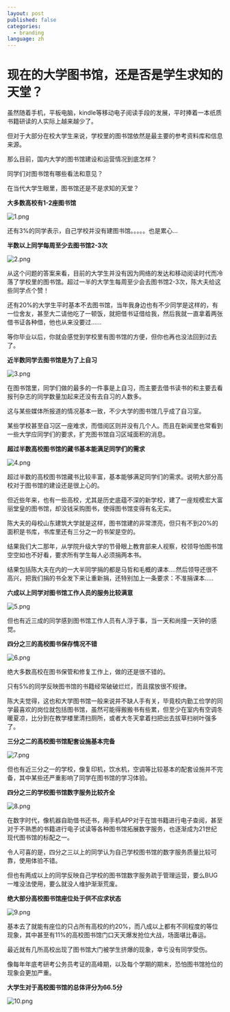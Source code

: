 ```yaml
---
layout: post
published: false
categories:
  - branding
language: zh
---
```

# 现在的大学图书馆，还是否是学生求知的天堂？


虽然随着手机，平板电脑，kindle等移动电子阅读手段的发展，平时捧着一本纸质书籍研读的人实际上越来越少了。

但对于大部分在校大学生来说，学校里的图书馆依然是最主要的参考资料库和信息来源。

那么目前，国内大学的图书馆建设和运营情况到底怎样？

同学们对图书馆有哪些看法和意见？

在当代大学生眼里，图书馆还是不是求知的天堂？

**大多数高校有1-2座图书馆**

![1.png]({{site.baseurl}}/image/1.png)


还有3%的同学表示，自己学校并没有建图书馆。。。。。也是累心...

**半数以上同学每周至少去图书馆2-3次**

![2.png]({{site.baseurl}}/image/2.png)


从这个问题的答案来看，目前的大学生并没有因为网络的发达和移动阅读时代而冷落了学校里的图书馆。超过一半的大学生每周至少会去图书馆2-3次，陈大夫给这些同学点个赞！

还有20%的大学生平时基本不去图书馆，当年我身边也有不少同学是这样的，有一位舍友，甚至大二请他吃了一顿饭，就把借书证借给我，然后我就一直拿着两张借书证各种借，他也从来没要过......

等你毕业以后，你就会感觉到学校里有图书馆的方便，但你也再也没法回到过去了。

**近半数同学去图书馆是为了上自习**

![3.png]({{site.baseurl}}/image/3.png)


在图书馆里，同学们做的最多的一件事是上自习，而主要去借书读书的和主要去看报刊杂志的同学数量加起来还没有去自习的人数多。

这与某些媒体所报道的情况基本一致，不少大学的图书馆几乎成了自习室。

某些学校甚至自习区一座难求，而借阅区则并没有几个人。而且在新闻里也常看到一些大学应同学们的要求，扩充图书馆自习区域面积的消息。

**超过半数高校图书馆的藏书基本能满足同学们的需求**

![4.png]({{site.baseurl}}/image/4.png)


超过半数的高校图书馆藏书比较丰富，基本能够满足同学们的需求。说明大部分高校对于图书馆的建设还是很上心的。

但近些年来，也有一些高校，尤其是历史底蕴不深的新学校，建了一座规模宏大富丽堂皇的图书馆，却没钱采购图书，使得图书馆变得有名无实。

陈大夫的母校山东建筑大学就是这样，图书馆建的非常漂亮，但只有不到20%的面积是书库，书库里还有三分之一的书架是空的。

结果我们大二那年，从学院升级大学的节骨眼上教育部来人视察，校领导怕图书馆空空如也不好看，要求所有学生每人必须捐两本书。

结果包括陈大夫在内的一大半同学捐的都是马哲和毛概的课本....然后领导还很不高兴，把我们捐的书全发下来让重新捐，还特别加上一条要求：不准捐课本.....

**六成以上同学对图书馆工作人员的服务比较满意**

![5.png]({{site.baseurl}}/image/5.png)


但也有近三成的同学感到图书馆工作人员有人浮于事，当一天和尚撞一天钟的感觉。

**四分之三的高校图书保存情况不错**

![6.png]({{site.baseurl}}/image/6.png)


绝大多数高校在图书保管和修复工作上，做的还是很不错的。

只有5%的同学反映图书馆的书籍经常破破烂烂，而且摆放很不规律。

陈大夫觉得，这也和大学图书馆一般来说并不缺人手有关，毕竟校内勤工俭学的同学最喜欢的岗位就包括图书馆，虽然可能得搬搬书有些累，但至少在室内有空调冬暖夏凉，比分到在教学楼里清扫厕所，或者大冬天拿着扫把出去拔草扫树叶强多了。

**三分之二的高校图书馆配套设施基本完备**

![7.png]({{site.baseurl}}/image/7.png)


但也有近三分之一的学校，像复印机，饮水机，空调等比较基本的配套设施并不完备，其中某些还严重影响了同学在图书馆的学习体验。

**四分之三的学校图书馆数字服务比较齐全**

![8.png]({{site.baseurl}}/image/8.png)


在数字时代，像机器自助借书还书，用手机APP对于在馆书籍进行电子查阅，甚至对于不熟悉的书籍进行电子试读等各种图书馆拓展数字服务，也逐渐成为21世纪现代图书馆的标配之一。

令人可喜的是，四分之三以上的同学认为自己学校图书馆的数字服务质量比较可靠，使用体验不错。

但也有两成以上的同学反映自己学校的图书馆数字服务疏于管理运营，要么BUG一堆没法使用，要么就没人维护渐渐荒废。

**绝大部分高校图书馆座位处于供不应求状态**

![9.png]({{site.baseurl}}/image/9.png)


基本去了就能有座位的只占所有高校的约20%，而八成以上都有不同程度的等位现象，其中甚至有11%的高校图书馆门口天天爆发抢位大战，场面堪比春运。

最近就有几所高校出现了图书馆大门被学生挤爆的现象，幸亏没有同学受伤。

像每年年底考研考公务员考证的高峰期，以及每个学期的期末，恐怕图书馆抢位的现象会更加严重。


**大学生对于高校图书馆的总体评分为66.5分**

![10.png]({{site.baseurl}}/image/10.png)
